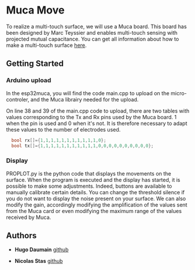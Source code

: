 # Muca Move

To realize a multi-touch surface, we will use a Muca board.
This board has been designed by Marc Teyssier and enables multi-touch sensing with projected mutual capacitance.
You can get all information about how to make a multi-touch surface [here](https://dvic.devinci.fr/tutorial/how-to-make-a-multitouch-surface/edit).

## Getting Started

### Arduino upload 

In the esp32muca, you will find the code main.cpp to upload on the micro-controler, and the Muca librairy needed for the upload.  

On line 38 and 39 of the main.cpp code to upload, there are two tables with values corresponding to the Tx and Rx pins used by the Muca board.
1 when the pin is used and 0 when it's not. It is therefore necessary to adapt these values to the number of electrodes used.  
```c++
  bool rx[]={1,1,1,1,1,1,1,1,1,1,1,0};
  bool tx[]={1,1,1,1,1,1,1,1,1,1,1,0,0,0,0,0,0,0,0,0,0};
```
### Display

PROPLOT.py is the python code that displays the movements on the surface. 
When the program is executed and the display has started, it is possible to make some adjustments. Indeed, buttons are available to manually calibrate certain details. You can change the threshold silence if you do not want to display the noise present on your surface. We can also modify the gain, accordingly modifying the amplification of the values sent from the Muca card or even modifying the maximum range of the values received by Muca.


## Authors

  - **Hugo Daumain** 
    [github](https://github.com/electron260)

  - **Nicolas Stas** 
    [github](https://github.com/COLVERTYETY)
    

